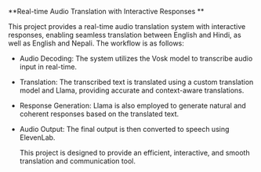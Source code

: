 **Real-time Audio Translation with Interactive Responses **

This project provides a real-time audio translation system with interactive responses, enabling seamless translation between English and Hindi, as well as English and Nepali. The workflow is as follows:
- Audio Decoding: The system utilizes the Vosk model to transcribe audio input in real-time.
- Translation: The transcribed text is translated using a custom translation model and Llama, providing accurate and context-aware translations.
- Response Generation: Llama is also employed to generate natural and coherent responses based on the translated text.
- Audio Output: The final output is then converted to speech using ElevenLab.

  This project is designed to provide an efficient, interactive, and smooth translation and communication tool.
